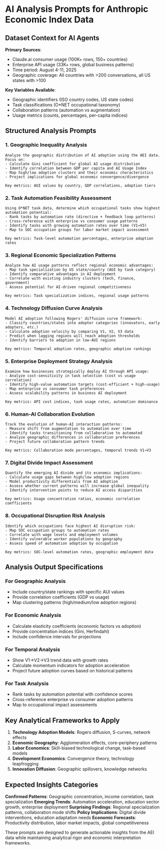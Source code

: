 # AI Analysis Prompts for Anthropic Economic Index Data

## Dataset Context for AI Agents

**Primary Sources**:
- Claude.ai consumer usage (100K+ rows, 150+ countries)
- Enterprise API usage (33K+ rows, global business patterns)
- Time period: August 4-11, 2025
- Geographic coverage: All countries with >200 conversations, all US states with >100

**Key Variables Available**:
- Geographic identifiers (ISO country codes, US state codes)
- Task classifications (O*NET occupational taxonomy)
- Collaboration patterns (automation vs augmentation)
- Usage metrics (counts, percentages, per-capita indices)

## Structured Analysis Prompts

### 1. Geographic Inequality Analysis
```
Analyze the geographic distribution of AI adoption using the AEI data. Focus on:
- Calculate Gini coefficient for global AI usage distribution
- Identify correlation between GDP per capita and AI Usage Index
- Map high/low adoption clusters and their economic characteristics
- Project implications for global economic convergence/divergence

Key metrics: AUI values by country, GDP correlations, adoption tiers
```

### 2. Task Automation Feasibility Assessment
```
Using O*NET task data, determine which occupational tasks show highest automation potential:
- Rank tasks by automation rate (directive + feedback loop patterns)
- Cross-reference with enterprise vs consumer usage patterns
- Identify tasks with growing automation rates over time (V1→V3)
- Map to SOC occupation groups for labor market impact assessment

Key metrics: Task-level automation percentages, enterprise adoption rates
```

### 3. Regional Economic Specialization Patterns
```
Analyze how AI usage patterns reflect regional economic advantages:
- Map task specialization by US state/country (AUI by task category)
- Identify comparative advantages in AI deployment
- Correlate with existing industry clusters (tech, finance, government)
- Assess potential for AI-driven regional competitiveness

Key metrics: Task specialization indices, regional usage patterns
```

### 4. Technology Diffusion Curve Analysis
```
Model AI adoption following Rogers' diffusion curve framework:
- Classify countries/states into adopter categories (innovators, early adopters, etc.)
- Calculate adoption velocity by comparing V1, V2, V3 data
- Predict when lagging regions will reach adoption thresholds
- Identify barriers to adoption in low-AUI regions

Key metrics: Temporal adoption rates, geographic adoption rankings
```

### 5. Enterprise Deployment Strategy Analysis
```
Examine how businesses strategically deploy AI through API usage:
- Analyze cost-sensitivity in task selection (cost vs usage correlation)
- Identify high-value automation targets (cost-efficient + high-usage)
- Map enterprise vs consumer task preferences
- Assess scalability patterns in business AI deployment

Key metrics: API cost indices, task usage rates, automation dominance
```

### 6. Human-AI Collaboration Evolution
```
Track the evolution of human-AI interaction patterns:
- Measure shift from augmentation to automation over time
- Identify tasks transitioning from collaborative to automated
- Analyze geographic differences in collaboration preferences
- Project future collaboration pattern trends

Key metrics: Collaboration mode percentages, temporal trends V1→V3
```

### 7. Digital Divide Impact Assessment
```
Quantify the emerging AI divide and its economic implications:
- Calculate usage gaps between high/low adoption regions
- Model productivity differentials from AI adoption
- Assess whether current patterns will increase global inequality
- Identify intervention points to reduce AI access disparities

Key metrics: Usage concentration ratios, economic correlation coefficients
```

### 8. Occupational Disruption Risk Analysis
```
Identify which occupations face highest AI disruption risk:
- Map SOC occupation groups to automation rates
- Correlate with wage levels and employment volumes
- Identify vulnerable worker populations by geography
- Assess speed of automation adoption by occupation

Key metrics: SOC-level automation rates, geographic employment data
```

## Analysis Output Specifications

### For Geographic Analysis
- Include country/state rankings with specific AUI values
- Provide correlation coefficients (GDP vs usage)
- Map clustering patterns (high/medium/low adoption regions)

### For Economic Analysis
- Calculate elasticity coefficients (economic factors vs adoption)
- Provide concentration indices (Gini, Herfindahl)
- Include confidence intervals for projections

### For Temporal Analysis
- Show V1→V2→V3 trend data with growth rates
- Calculate momentum indicators for adoption acceleration
- Project future adoption curves based on historical patterns

### For Task Analysis
- Rank tasks by automation potential with confidence scores
- Cross-reference enterprise vs consumer adoption patterns
- Map to occupational impact assessments

## Key Analytical Frameworks to Apply

1. **Technology Adoption Models**: Rogers diffusion, S-curves, network effects
2. **Economic Geography**: Agglomeration effects, core-periphery patterns
3. **Labor Economics**: Skill-biased technological change, task-based models
4. **Development Economics**: Convergence theory, technology leapfrogging
5. **Innovation Diffusion**: Geographic spillovers, knowledge networks

## Expected Insights Categories

**Confirmed Patterns**: Geographic concentration, income correlation, task specialization
**Emerging Trends**: Automation acceleration, education sector growth, enterprise deployment
**Surprising Findings**: Regional specialization patterns, collaboration mode shifts
**Policy Implications**: Digital divide interventions, education adaptation needs
**Economic Forecasts**: Productivity distribution, labor market impacts, global competitiveness

These prompts are designed to generate actionable insights from the AEI data while maintaining analytical rigor and economic interpretation frameworks.